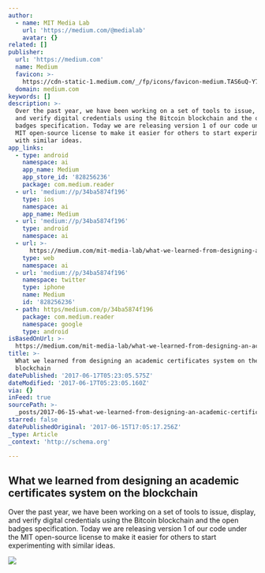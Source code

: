```yaml
---
author:
  - name: MIT Media Lab
    url: 'https://medium.com/@medialab'
    avatar: {}
related: []
publisher:
  url: 'https://medium.com'
  name: Medium
  favicon: >-
    https://cdn-static-1.medium.com/_/fp/icons/favicon-medium.TAS6uQ-Y7kcKgi0xjcYHXw.ico
  domain: medium.com
keywords: []
description: >-
  Over the past year, we have been working on a set of tools to issue, display,
  and verify digital credentials using the Bitcoin blockchain and the open
  badges specification. Today we are releasing version 1 of our code under the
  MIT open-source license to make it easier for others to start experimenting
  with similar ideas.
app_links:
  - type: android
    namespace: ai
    app_name: Medium
    app_store_id: '828256236'
    package: com.medium.reader
  - url: 'medium://p/34ba5874f196'
    type: ios
    namespace: ai
    app_name: Medium
  - url: 'medium://p/34ba5874f196'
    type: android
    namespace: ai
  - url: >-
      https://medium.com/mit-media-lab/what-we-learned-from-designing-an-academic-certificates-system-on-the-blockchain-34ba5874f196
    type: web
    namespace: ai
  - url: 'medium://p/34ba5874f196'
    namespace: twitter
    type: iphone
    name: Medium
    id: '828256236'
  - path: https/medium.com/p/34ba5874f196
    package: com.medium.reader
    namespace: google
    type: android
isBasedOnUrl: >-
  https://medium.com/mit-media-lab/what-we-learned-from-designing-an-academic-certificates-system-on-the-blockchain-34ba5874f196
title: >-
  What we learned from designing an academic certificates system on the
  blockchain
datePublished: '2017-06-17T05:23:05.575Z'
dateModified: '2017-06-17T05:23:05.160Z'
via: {}
inFeed: true
sourcePath: >-
  _posts/2017-06-15-what-we-learned-from-designing-an-academic-certificates-syst.md
starred: false
datePublishedOriginal: '2017-06-15T17:05:17.256Z'
_type: Article
_context: 'http://schema.org'

---
```

<article style=""><h1>What we learned from designing an academic certificates system on the blockchain</h1><p>Over the past year, we have been working on a set of tools to issue, display, and verify digital credentials using the Bitcoin blockchain and the open badges specification. Today we are releasing version 1 of our code under the MIT open-source license to make it easier for others to start experimenting with similar ideas.</p><img src="https://cdn-images-1.medium.com/max/1200/0*LcgQy9J55lxVbGIU." /></article>